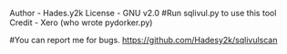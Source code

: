 Author  - Hades.y2k
License - GNU v2.0
#Run sqlivul.py to use this tool
Credit  - Xero (who wrote pydorker.py)

#You can report me for bugs.
https://github.com/Hadesy2k/sqlivulscan
